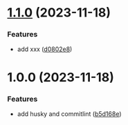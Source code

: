 # [1.1.0](https://github.com/tom00502/release-learn/compare/v1.0.0...v1.1.0) (2023-11-18)


### Features

* add xxx ([d0802e8](https://github.com/tom00502/release-learn/commit/d0802e836a87d31a0e876f4b234679766a575ac4))

# 1.0.0 (2023-11-18)


### Features

* add husky and commitlint ([b5d168e](https://github.com/tom00502/release-learn/commit/b5d168e3556135c35a45fb1a11a4164c40609bc4))
